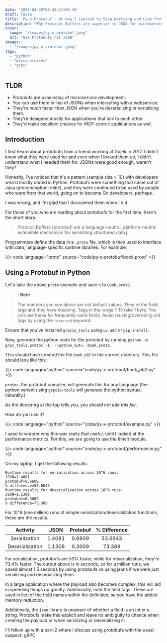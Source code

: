```yaml
---
date: '2025-04-20T09:44:21+05:30'
draft: false
title: 'Py-x-Protobuf - Or How I Learned to Stop Worrying and Love Protocol Buffers'
description: "Why Protocol Buffers are superior to JSON for microservice communication. Much faster serialization/deserialization with practical Python examples."
cover:
  image: "/images/py-x-protobuf.jpeg"
  alt: "Use Protobufs not JSON"
images:
  - "/images/py-x-protobuf.jpeg"
tags:
  - "python"
  - "microservices"
  - "grpc"
---
```


## TLDR

- Protobufs are a mainstay of microservice development.
- You can use them in lieu of JSONs when interacting with a webservice.
- They're _much_ faster than JSON when you're deserializing or serializing them.
- They're designed mostly for applications that talk to each other.
- They'd make excellent choices for MCP-centric applications as well.

## Introduction

I first heard about protobufs from a friend working at Gojek in 2017. I didn't
know what they were used for and even when I looked them up, I didn't understand
what I needed them for. JSONs were good enough, weren't they?

Honestly, I've noticed that it's a pattern (sample size > 10) with developers
who'd mostly coded in Python. Protobufs were something that came out of Java
(preconception: mine), and they were continued to be used by people who were
from that world, going on to become Go developers, perhaps.

I was wrong, and I'm glad that I discovered them when I did.

For those of you who are reading about protobufs for the first time, here's the
short story.

> Protocol Buffers (protobuf) are a language-neutral, platform-neutral
> extensible mechanism for serializing structured data
> [i](https://protobuf.dev/overview/).

Programmers define the data in a `.proto` file, which is then used to interface
with data, language-specific runtime libraries. For example:

{{< code language="proto" source="code/py-x-protobuf/book.proto" >}}

## Using a Protobuf in Python

Let's take the above `proto` example and save it to `Book.proto`.

<!--  TODO: Solve the admonition problem elegantly. -->

> ℹ️ _**Note**_
>
> The numbers you see above are _not_ default values. They're the field tags and
> they have meaning. Tags in the range 1-15 take 1 byte. You can use these for
> frequently-used fields. Avoid reusing/overriding old tags by using the
> `reserved` keyword.

Ensure that you've installed `grpcio_tools` using `uv add` or `pip install`.

Now, _generate_ the python code for the protobuf by running
`python -m grpc_tools.protoc -I. --python_out=. book.proto`.

This should have created the file `book_pb2` in the current directory. This file
should look like this:

{{< code language="python" source="code/py-x-protobuf/book_pb2.py" >}}

`protoc`, the protobuf compiler, will generate this for any language (the python
variant using `grpcio-tools` will generate the python syntax, naturally.)

As the docstring at the top tells you, you _should not edit this file_.

How do you use it?

{{< code language="python" source="code/py-x-protobuf/example.py" >}}

I used to wonder why this was really that useful, until I looked at the
performance metrics. For this, we are going to use the timeit module.

{{< code language="python" source="code/py-x-protobuf/performance.py" >}}

On my laptop, I get the following results:

```
Runtime results for serialization across 10^6 runs:
JSON=1.4081
protobuf=0.6609
% difference=53.0643
Runtime results for deserialization across 10^6 runs:
JSON=1.1308
protobuf=0.3009
% difference=73.389
```

For 10^6 (one million) runs of simple serialization/deserialization functions,
these are the results.

| **Activity**    | **JSON** | **Protobuf** | **% Difference** |
|:---------------:|:--------:|:------------:|:----------------:|
| Serialization   | 1.4081   | 0.6609       | 53.0643          |
| Deserialization | 1.1308   | 0.3009       | 73.389           |

For serialization, protobufs are 53% faster, while for deserialization, they're 73.4% faster. The output above is in seconds, so for a million runs, we saved almost 1.5 seconds by using protobufs vs using jsons if we were just serializing and deserializing them.

In a large application where the payload also becomes complex, this will aid in speeding things up greatly. Additionally, note the field tags. These are used in lieu of the field names within the definition, so you have the added memory reduction.

Additionally, the `json` library is unaware of whether a field is an int or a string. Protobufs make this explicit and leave no ambiguity to chance when creating the payload or when serializing or deserializing it.

I'll follow up with a part-2 where I discuss using protobufs with the usual suspect: gRPC.